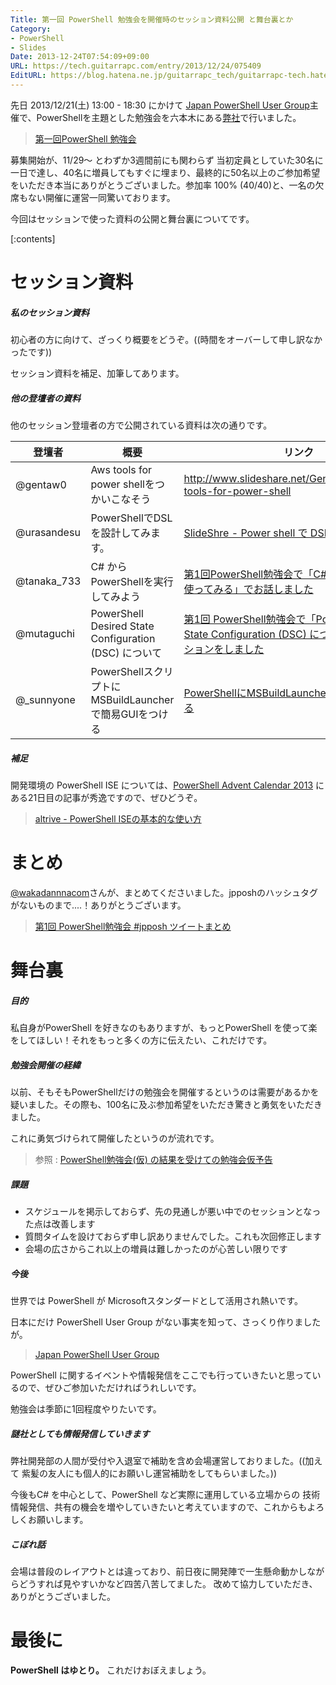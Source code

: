 ```yaml
---
Title: 第一回 PowerShell 勉強会を開催時のセッション資料公開 と舞台裏とか
Category:
- PowerShell
- Slides
Date: 2013-12-24T07:54:09+09:00
URL: https://tech.guitarrapc.com/entry/2013/12/24/075409
EditURL: https://blog.hatena.ne.jp/guitarrapc_tech/guitarrapc-tech.hatenablog.com/atom/entry/12921228815715020250
---
```


先日 2013/12/21(土) 13:00 - 18:30 にかけて [Japan PowerShell User Group](http://powershellgroup.org/node/429)主催で、PowerShellを主題とした勉強会を六本木にある[弊社](http://grani.jp/)で行いました。

> [第一回PowerShell 勉強会](http://atnd.org/events/46022)

募集開始が、11/29～ とわずか3週間前にも関わらず 当初定員としていた30名に一日で達し、40名に増員してもすぐに埋まり、最終的に50名以上のご参加希望をいただき本当にありがとうございました。参加率 100% (40/40)と、一名の欠席もない開催に運営一同驚いております。

今回はセッションで使った資料の公開と舞台裏についてです。


[:contents]


# セッション資料

##### 私のセッション資料

初心者の方に向けて、ざっくり概要をどうぞ。((時間をオーバーして申し訳なかったです))

セッション資料を補足、加筆してあります。

<script async class="speakerdeck-embed" data-id="061a73d04e4f01318884263fb8183d01" data-ratio="1.77777777777778" src="//speakerdeck.com/assets/embed.js"></script>

##### 他の登壇者の資料

他のセッション登壇者の方で公開されている資料は次の通りです。

|登壇者|概要|リンク|
|----|----|----|
|@gentaw0|Aws tools for power shellをつかいこなそう|http://www.slideshare.net/GentaWatanabe/aws-tools-for-power-shell|
|@urasandesu|PowerShellでDSLを設計してみます。|[SlideShre - Power shell で DSL](http://www.slideshare.net/urasandesu/power-shell-dsl)|
|@tanaka_733|C# からPowerShellを実行してみよう|[第1回PowerShell勉強会で「C#からPowerShellを使ってみる」でお話しました](http://tech.tanaka733.net/entry/2013/12/21/powershell-from-csharp)|
|@mutaguchi|PowerShell Desired State Configuration (DSC) について|[第1回 PowerShell勉強会で「PowerShell Desired State Configuration (DSC) について」というセッションをしました](http://winscript.jp/powershell/271)|
|@_sunnyone|PowerShellスクリプトにMSBuildLauncherで簡易GUIをつける|[PowerShellにMSBuildLauncherで簡易GUIをつける](http://sunnyone41.blogspot.jp/2013/12/powershellmsbuildlaunchergui.html)|

##### 補足

開発環境の PowerShell ISE については、[PowerShell Advent Calendar 2013](http://atnd.org/events/45107) にある21日目の記事が秀逸ですので、ぜひどうぞ。

> [altrive - PowerShell ISEの基本的な使い方](https://gist.github.com/altrive/8069483)


# まとめ

[@wakadannnacom](https://twitter.com/wakadannacom)さんが、まとめてくださいました。jpposhのハッシュタグがないものまで....！ありがとうございます。

> [第1回 PowerShell勉強会 #jpposh ツイートまとめ](http://togetter.com/li/605753)

# 舞台裏

##### 目的

私自身がPowerShell を好きなのもありますが、もっとPowerShell を使って楽をしてほしい！それをもっと多くの方に伝えたい、これだけです。


##### 勉強会開催の経緯

以前、そもそもPowerShellだけの勉強会を開催するというのは需要があるかを疑いました。その際も、100名に及ぶ参加希望をいただき驚きと勇気をいただきました。

これに勇気づけられて開催したというのが流れです。

> 参照 : [PowerShell勉強会(仮) の結果を受けての勉強会仮予告](http://tech.guitarrapc.com/entry/2013/10/31/103249)


##### 課題

- スケジュールを掲示しておらず、先の見通しが悪い中でのセッションとなった点は改善します
- 質問タイムを設けておらず申し訳ありませんでした。これも次回修正します
- 会場の広さからこれ以上の増員は難しかったのが心苦しい限りです

##### 今後

世界では PowerShell が Microsoftスタンダードとして活用され熱いです。

日本にだけ PowerShell User Group がない事実を知って、さっくり作りましたが。

> [Japan PowerShell User Group](http://powershellgroup.org/node/429)

PowerShell に関するイベントや情報発信をここでも行っていきたいと思っているので、ぜひご参加いただければうれしいです。

勉強会は季節に1回程度やりたいです。

##### 謎社としても情報発信していきます

弊社開発部の人間が受付や入退室で補助を含め会場運営しておりました。((加えて 紫髪の友人にも個人的にお願いし運営補助をしてもらいました。))

今後もC# を中心として、PowerShell など実際に運用している立場からの 技術情報発信、共有の機会を増やしていきたいと考えていますので、これからもよろしくお願いします。

##### こぼれ話

会場は普段のレイアウトとは違っており、前日夜に開発陣で一生懸命動かしながらどうすれば見やすいかなど四苦八苦してました。
改めて協力していただき、ありがとうございました。

# 最後に

**PowerShell はゆとり。** これだけおぼえましょう。
